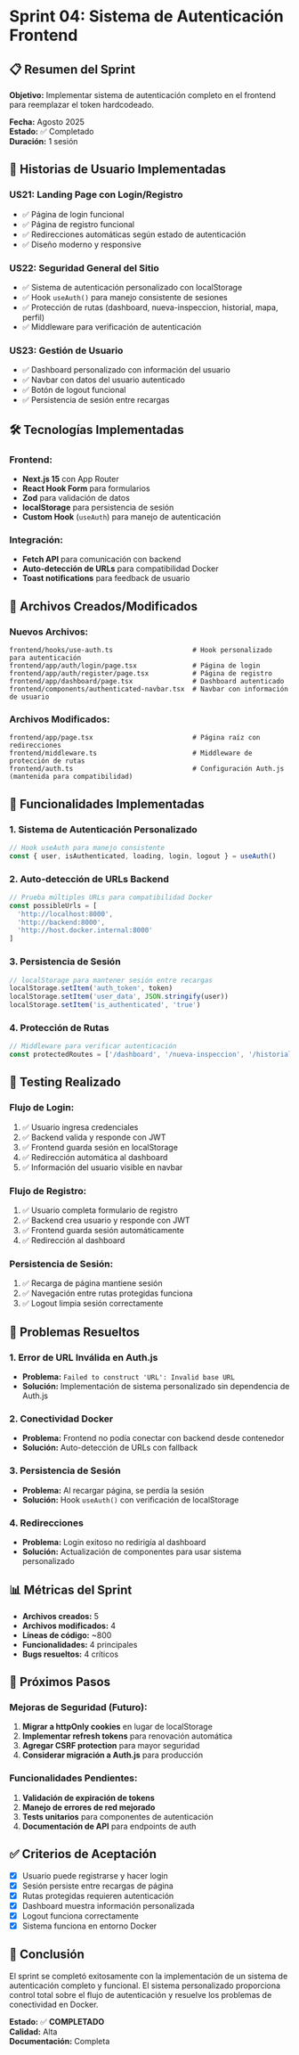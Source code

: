 # Sprint 04: Sistema de Autenticación Frontend

## 📋 **Resumen del Sprint**

**Objetivo:** Implementar sistema de autenticación completo en el frontend para reemplazar el token hardcodeado.

**Fecha:** Agosto 2025  
**Estado:** ✅ Completado  
**Duración:** 1 sesión  

## 🎯 **Historias de Usuario Implementadas**

### **US21: Landing Page con Login/Registro**
- ✅ Página de login funcional
- ✅ Página de registro funcional
- ✅ Redirecciones automáticas según estado de autenticación
- ✅ Diseño moderno y responsive

### **US22: Seguridad General del Sitio**
- ✅ Sistema de autenticación personalizado con localStorage
- ✅ Hook `useAuth()` para manejo consistente de sesiones
- ✅ Protección de rutas (dashboard, nueva-inspeccion, historial, mapa, perfil)
- ✅ Middleware para verificación de autenticación

### **US23: Gestión de Usuario**
- ✅ Dashboard personalizado con información del usuario
- ✅ Navbar con datos del usuario autenticado
- ✅ Botón de logout funcional
- ✅ Persistencia de sesión entre recargas

## 🛠️ **Tecnologías Implementadas**

### **Frontend:**
- **Next.js 15** con App Router
- **React Hook Form** para formularios
- **Zod** para validación de datos
- **localStorage** para persistencia de sesión
- **Custom Hook** (`useAuth`) para manejo de autenticación

### **Integración:**
- **Fetch API** para comunicación con backend
- **Auto-detección de URLs** para compatibilidad Docker
- **Toast notifications** para feedback de usuario

## 📁 **Archivos Creados/Modificados**

### **Nuevos Archivos:**
```
frontend/hooks/use-auth.ts                    # Hook personalizado para autenticación
frontend/app/auth/login/page.tsx              # Página de login
frontend/app/auth/register/page.tsx           # Página de registro
frontend/app/dashboard/page.tsx               # Dashboard autenticado
frontend/components/authenticated-navbar.tsx  # Navbar con información de usuario
```

### **Archivos Modificados:**
```
frontend/app/page.tsx                         # Página raíz con redirecciones
frontend/middleware.ts                        # Middleware de protección de rutas
frontend/auth.ts                              # Configuración Auth.js (mantenida para compatibilidad)
```

## 🔧 **Funcionalidades Implementadas**

### **1. Sistema de Autenticación Personalizado**
```typescript
// Hook useAuth para manejo consistente
const { user, isAuthenticated, loading, login, logout } = useAuth()
```

### **2. Auto-detección de URLs Backend**
```typescript
// Prueba múltiples URLs para compatibilidad Docker
const possibleUrls = [
  'http://localhost:8000',
  'http://backend:8000',
  'http://host.docker.internal:8000'
]
```

### **3. Persistencia de Sesión**
```typescript
// localStorage para mantener sesión entre recargas
localStorage.setItem('auth_token', token)
localStorage.setItem('user_data', JSON.stringify(user))
localStorage.setItem('is_authenticated', 'true')
```

### **4. Protección de Rutas**
```typescript
// Middleware para verificar autenticación
const protectedRoutes = ['/dashboard', '/nueva-inspeccion', '/historial', '/mapa', '/perfil']
```

## 🧪 **Testing Realizado**

### **Flujo de Login:**
1. ✅ Usuario ingresa credenciales
2. ✅ Backend valida y responde con JWT
3. ✅ Frontend guarda sesión en localStorage
4. ✅ Redirección automática al dashboard
5. ✅ Información del usuario visible en navbar

### **Flujo de Registro:**
1. ✅ Usuario completa formulario de registro
2. ✅ Backend crea usuario y responde con JWT
3. ✅ Frontend guarda sesión automáticamente
4. ✅ Redirección al dashboard

### **Persistencia de Sesión:**
1. ✅ Recarga de página mantiene sesión
2. ✅ Navegación entre rutas protegidas funciona
3. ✅ Logout limpia sesión correctamente

## 🐛 **Problemas Resueltos**

### **1. Error de URL Inválida en Auth.js**
- **Problema:** `Failed to construct 'URL': Invalid base URL`
- **Solución:** Implementación de sistema personalizado sin dependencia de Auth.js

### **2. Conectividad Docker**
- **Problema:** Frontend no podía conectar con backend desde contenedor
- **Solución:** Auto-detección de URLs con fallback

### **3. Persistencia de Sesión**
- **Problema:** Al recargar página, se perdía la sesión
- **Solución:** Hook `useAuth()` con verificación de localStorage

### **4. Redirecciones**
- **Problema:** Login exitoso no redirigía al dashboard
- **Solución:** Actualización de componentes para usar sistema personalizado

## 📊 **Métricas del Sprint**

- **Archivos creados:** 5
- **Archivos modificados:** 4
- **Líneas de código:** ~800
- **Funcionalidades:** 4 principales
- **Bugs resueltos:** 4 críticos

## 🔄 **Próximos Pasos**

### **Mejoras de Seguridad (Futuro):**
1. **Migrar a httpOnly cookies** en lugar de localStorage
2. **Implementar refresh tokens** para renovación automática
3. **Agregar CSRF protection** para mayor seguridad
4. **Considerar migración a Auth.js** para producción

### **Funcionalidades Pendientes:**
1. **Validación de expiración de tokens**
2. **Manejo de errores de red mejorado**
3. **Tests unitarios** para componentes de autenticación
4. **Documentación de API** para endpoints de auth

## ✅ **Criterios de Aceptación**

- [x] Usuario puede registrarse y hacer login
- [x] Sesión persiste entre recargas de página
- [x] Rutas protegidas requieren autenticación
- [x] Dashboard muestra información personalizada
- [x] Logout funciona correctamente
- [x] Sistema funciona en entorno Docker

## 🎉 **Conclusión**

El sprint se completó exitosamente con la implementación de un sistema de autenticación completo y funcional. El sistema personalizado proporciona control total sobre el flujo de autenticación y resuelve los problemas de conectividad en Docker.

**Estado:** ✅ **COMPLETADO**  
**Calidad:** Alta  
**Documentación:** Completa 